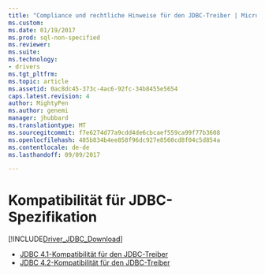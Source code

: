 ```yaml
---
title: "Compliance und rechtliche Hinweise für den JDBC-Treiber | Microsoft Docs"
ms.custom: 
ms.date: 01/19/2017
ms.prod: sql-non-specified
ms.reviewer: 
ms.suite: 
ms.technology:
- drivers
ms.tgt_pltfrm: 
ms.topic: article
ms.assetid: 0ac8dc45-373c-4ac6-92fc-34b8455e5654
caps.latest.revision: 4
author: MightyPen
ms.author: genemi
manager: jhubbard
ms.translationtype: MT
ms.sourcegitcommit: f7e6274d77a9cdd4de6cbcaef559ca99f77b3608
ms.openlocfilehash: 485b834b4ee858f96dc927e8560cd8f04c5d854a
ms.contentlocale: de-de
ms.lasthandoff: 09/09/2017

---
```

# <a name="jdbc-specification-compliance"></a>Kompatibilität für JDBC-Spezifikation
[!INCLUDE[Driver_JDBC_Download](../../includes/driver_jdbc_download.md)]

* [JDBC 4.1-Kompatibilität für den JDBC-Treiber](../../connect/jdbc/jdbc-4-1-compliance-for-the-jdbc-driver.md)
* [JDBC 4.2-Kompatibilität für den JDBC-Treiber](../../connect/jdbc/jdbc-4-1-compliance-for-the-jdbc-driver.md)

